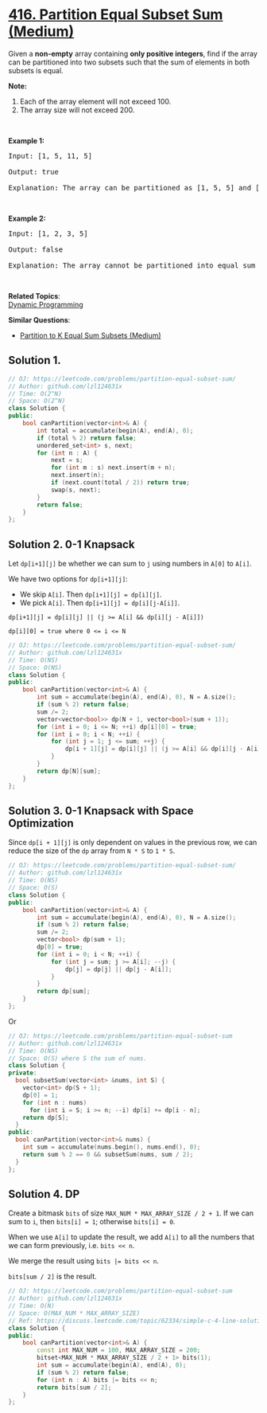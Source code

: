 # [416. Partition Equal Subset Sum (Medium)](https://leetcode.com/problems/partition-equal-subset-sum/)

<p>Given a <b>non-empty</b> array containing <b>only positive integers</b>, find if the array can be partitioned into two subsets such that the sum of elements in both subsets is equal.</p>

<p><b>Note:</b></p>

<ol>
	<li>Each of the array element will not exceed 100.</li>
	<li>The array size will not exceed 200.</li>
</ol>

<p>&nbsp;</p>

<p><b>Example 1:</b></p>

<pre>Input: [1, 5, 11, 5]

Output: true

Explanation: The array can be partitioned as [1, 5, 5] and [11].
</pre>

<p>&nbsp;</p>

<p><b>Example 2:</b></p>

<pre>Input: [1, 2, 3, 5]

Output: false

Explanation: The array cannot be partitioned into equal sum subsets.
</pre>

<p>&nbsp;</p>


**Related Topics**:  
[Dynamic Programming](https://leetcode.com/tag/dynamic-programming/)

**Similar Questions**:
* [Partition to K Equal Sum Subsets (Medium)](https://leetcode.com/problems/partition-to-k-equal-sum-subsets/)

## Solution 1.

```cpp
// OJ: https://leetcode.com/problems/partition-equal-subset-sum/
// Author: github.com/lzl124631x
// Time: O(2^N)
// Space: O(2^N)
class Solution {
public:
    bool canPartition(vector<int>& A) { 
        int total = accumulate(begin(A), end(A), 0);
        if (total % 2) return false;
        unordered_set<int> s, next;
        for (int n : A) {
            next = s;
            for (int m : s) next.insert(m + n);
            next.insert(n);
            if (next.count(total / 2)) return true;
            swap(s, next);
        }
        return false;
    }
};
```

## Solution 2. 0-1 Knapsack

Let `dp[i+1][j]` be whether we can sum to `j` using numbers in `A[0]` to `A[i]`.

We have two options for `dp[i+1][j]`:
* We skip `A[i]`. Then `dp[i+1][j] = dp[i][j]`.
* We pick `A[i]`. Then `dp[i+1][j] = dp[i][j-A[i]]`.

```
dp[i+1][j] = dp[i][j] || (j >= A[i] && dp[i][j - A[i]])

dp[i][0] = true where 0 <= i <= N
```

```cpp
// OJ: https://leetcode.com/problems/partition-equal-subset-sum/
// Author: github.com/lzl124631x
// Time: O(NS)
// Space: O(NS)
class Solution {
public:
    bool canPartition(vector<int>& A) {
        int sum = accumulate(begin(A), end(A), 0), N = A.size();
        if (sum % 2) return false;
        sum /= 2;
        vector<vector<bool>> dp(N + 1, vector<bool>(sum + 1));
        for (int i = 0; i <= N; ++i) dp[i][0] = true;
        for (int i = 0; i < N; ++i) {
            for (int j = 1; j <= sum; ++j) {
                dp[i + 1][j] = dp[i][j] || (j >= A[i] && dp[i][j - A[i]]);
            }
        }
        return dp[N][sum];
    }
};
```

## Solution 3. 0-1 Knapsack with Space Optimization

Since `dp[i + 1][j]` is only dependent on values in the previous row, we can reduce the size of the `dp` array from `N * S` to `1 * S`.

```cpp
// OJ: https://leetcode.com/problems/partition-equal-subset-sum/
// Author: github.com/lzl124631x
// Time: O(NS)
// Space: O(S)
class Solution {
public:
    bool canPartition(vector<int>& A) {
        int sum = accumulate(begin(A), end(A), 0), N = A.size();
        if (sum % 2) return false;
        sum /= 2;
        vector<bool> dp(sum + 1);
        dp[0] = true;
        for (int i = 0; i < N; ++i) {
            for (int j = sum; j >= A[i]; --j) {
                dp[j] = dp[j] || dp[j - A[i]];
            }
        }
        return dp[sum];
    }
};
```

Or

```cpp
// OJ: https://leetcode.com/problems/partition-equal-subset-sum
// Author: github.com/lzl124631x
// Time: O(NS)
// Space: O(S) where S the sum of nums.
class Solution {
private:
  bool subsetSum(vector<int> &nums, int S) {
    vector<int> dp(S + 1);
    dp[0] = 1;
    for (int n : nums)
      for (int i = S; i >= n; --i) dp[i] += dp[i - n];
    return dp[S];
  }
public:
  bool canPartition(vector<int>& nums) {
    int sum = accumulate(nums.begin(), nums.end(), 0);
    return sum % 2 == 0 && subsetSum(nums, sum / 2);
  }
};
```

## Solution 4. DP

Create a bitmask `bits` of size `MAX_NUM * MAX_ARRAY_SIZE / 2 + 1`. If we can sum to `i`, then `bits[i] = 1`; otherwise `bits[i] = 0`.

When we use `A[i]` to update the result, we add `A[i]` to all the numbers that we can form previously, i.e. `bits << n`.

We merge the result using `bits |= bits << n`.

`bits[sum / 2]` is the result.

```cpp
// OJ: https://leetcode.com/problems/partition-equal-subset-sum
// Author: github.com/lzl124631x
// Time: O(N)
// Space: O(MAX_NUM * MAX_ARRAY_SIZE)
// Ref: https://discuss.leetcode.com/topic/62334/simple-c-4-line-solution-using-a-bitset
class Solution {
public:
    bool canPartition(vector<int>& A) {
        const int MAX_NUM = 100, MAX_ARRAY_SIZE = 200;
        bitset<MAX_NUM * MAX_ARRAY_SIZE / 2 + 1> bits(1);
        int sum = accumulate(begin(A), end(A), 0);
        if (sum % 2) return false;
        for (int n : A) bits |= bits << n;
        return bits[sum / 2];
    }
};
```